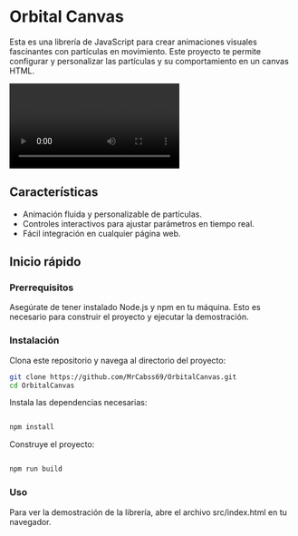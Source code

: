 # Orbital Canvas

Esta es una librería de JavaScript para crear animaciones visuales fascinantes con partículas en movimiento. Este proyecto te permite configurar y personalizar las partículas y su comportamiento en un canvas HTML.


<video src="../videos/6.mp4" controls title="Title"></video>



## Características

- Animación fluida y personalizable de partículas.
- Controles interactivos para ajustar parámetros en tiempo real.
- Fácil integración en cualquier página web.

## Inicio rápido

### Prerrequisitos

Asegúrate de tener instalado Node.js y npm en tu máquina. Esto es necesario para construir el proyecto y ejecutar la demostración.

### Instalación

Clona este repositorio y navega al directorio del proyecto:

```bash
git clone https://github.com/MrCabss69/OrbitalCanvas.git
cd OrbitalCanvas
```
Instala las dependencias necesarias:

```bash

npm install
```

Construye el proyecto:

```bash

npm run build
```

### Uso

Para ver la demostración de la librería, abre el archivo src/index.html en tu navegador.